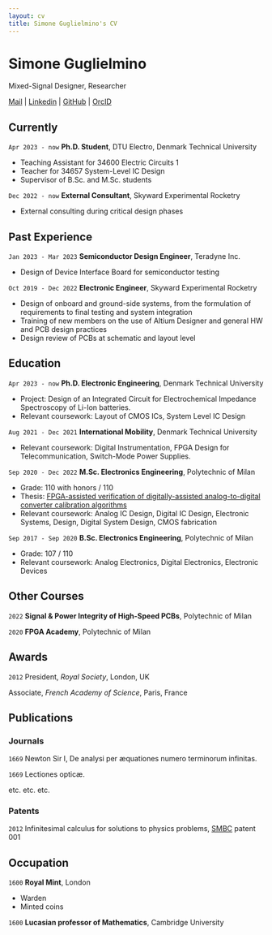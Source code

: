 ```yaml
---
layout: cv
title: Simone Guglielmino's CV
---
```

# Simone Guglielmino
Mixed-Signal Designer, Researcher

<div id="webaddress">
  <a href="mailto:simoneguglielmino.main@gmail.com">Mail</a>
| <a href="https://www.linkedin.com/in/simone-guglielmino">Linkedin</a>
| <a href="https://github.com/SimoneGuglielmino">GitHub</a>
| <a href="https://orcid.org/0009-0007-4410-4521">OrcID</a>
</div>

## Currently

`Apr 2023 - now`
__Ph.D. Student__, DTU Electro, Denmark Technical University
  - Teaching Assistant for 34600 Electric Circuits 1
  - Teacher for 34657 System-Level IC Design
  - Supervisor of B.Sc. and M.Sc. students

`Dec 2022 - now`
__External Consultant__, Skyward Experimental Rocketry
  - External consulting during critical design phases

## Past Experience

`Jan 2023 - Mar 2023`
__Semiconductor Design Engineer__, Teradyne Inc.
  - Design of Device Interface Board for semiconductor testing

`Oct 2019 - Dec 2022`
__Electronic Engineer__, Skyward Experimental Rocketry
  - Design of onboard and ground-side systems, from the formulation of requirements to final testing and system integration
  - Training of new members on the use of Altium Designer and general HW and PCB design practices
  - Design review of PCBs at schematic and layout level

## Education

`Apr 2023 - now`
__Ph.D. Electronic Engineering__, Denmark Technical University
  - Project: Design of an Integrated Circuit for Electrochemical Impedance Spectroscopy of Li-Ion batteries.
  - Relevant coursework: Layout of CMOS ICs, System Level IC Design

`Aug 2021 - Dec 2021`
__International Mobility__, Denmark Technical University
  - Relevant coursework: Digital Instrumentation, FPGA Design for Telecommunication, Switch-Mode Power Supplies.
  
`Sep 2020 - Dec 2022`
__M.Sc. Electronics Engineering__, Polytechnic of Milan
  - Grade: 110 with honors / 110
  - Thesis: [FPGA-assisted verification of digitally-assisted analog-to-digital converter calibration algorithms](https://hdl.handle.net/10589/196618)
  - Relevant coursework: Analog IC Design, Digital IC Design, Electronic Systems, Design, Digital System Design, CMOS fabrication

`Sep 2017 - Sep 2020`
__B.Sc. Electronics Engineering__, Polytechnic of Milan
  - Grade: 107 / 110
  - Relevant coursework: Analog Electronics, Digital Electronics, Electronic Devices

## Other Courses

  `2022` __Signal & Power Integrity of High-Speed PCBs__, Polytechnic of Milan

  `2020` __FPGA Academy__, Polytechnic of Milan

## Awards

`2012`
President, *Royal Society*, London, UK

Associate, *French Academy of Science*, Paris, France



## Publications

<!-- A list is also available [online](http://scholar.google.co.uk/citations?user=LTOTl0YAAAAJ) -->

### Journals

`1669`
Newton Sir I, De analysi per æquationes numero terminorum infinitas. 

`1669`
Lectiones opticæ.

etc. etc. etc.

### Patents

`2012`
Infinitesimal calculus for solutions to physics problems, [SMBC](http://www.techdirt.com/articles/20121011/09312820678/if-patents-had-been-around-time-newton.shtml) patent 001


## Occupation

`1600`
__Royal Mint__, London

- Warden
- Minted coins

`1600`
__Lucasian professor of Mathematics__, Cambridge University



<!-- ### Footer

Last updated: May 2013 -->


